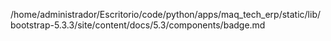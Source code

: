/home/administrador/Escritorio/code/python/apps/maq_tech_erp/static/lib/bootstrap-5.3.3/site/content/docs/5.3/components/badge.md